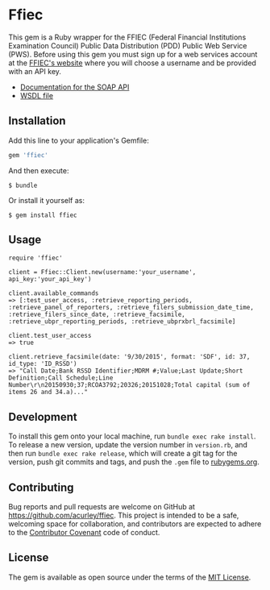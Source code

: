 # Ffiec

This gem is a Ruby wrapper for the FFIEC (Federal Financial Institutions Examination Council) Public Data Distribution (PDD) Public Web Service (PWS). Before using this gem you must sign up for a web services account at the [FFIEC's website](https://cdr.ffiec.gov/public/PWS/CreateAccount.aspx) where you will choose a username and be provided with an API key.

* [Documentation for the SOAP API](https://cdr.ffiec.gov/Public/PWS/WebServices/RetrievalService.asmx)
* [WSDL file](https://cdr.ffiec.gov/Public/PWS/WebServices/RetrievalService.asmx?WSDL)

## Installation

Add this line to your application's Gemfile:

```ruby
gem 'ffiec'
```

And then execute:

    $ bundle

Or install it yourself as:

    $ gem install ffiec

## Usage
```
require 'ffiec'

client = Ffiec::Client.new(username:'your_username', api_key:'your_api_key')

client.available_commands
=> [:test_user_access, :retrieve_reporting_periods, :retrieve_panel_of_reporters, :retrieve_filers_submission_date_time, :retrieve_filers_since_date, :retrieve_facsimile, :retrieve_ubpr_reporting_periods, :retrieve_ubprxbrl_facsimile]

client.test_user_access
=> true

client.retrieve_facsimile(date: '9/30/2015', format: 'SDF', id: 37, id_type: 'ID_RSSD')
=> "Call Date;Bank RSSD Identifier;MDRM #;Value;Last Update;Short Definition;Call Schedule;Line Number\r\n20150930;37;RCOA3792;20326;20151028;Total capital (sum of items 26 and 34.a)..."
```

## Development
To install this gem onto your local machine, run `bundle exec rake install`. To release a new version, update the version number in `version.rb`, and then run `bundle exec rake release`, which will create a git tag for the version, push git commits and tags, and push the `.gem` file to [rubygems.org](https://rubygems.org).

## Contributing
Bug reports and pull requests are welcome on GitHub at https://github.com/acurley/ffiec. This project is intended to be a safe, welcoming space for collaboration, and contributors are expected to adhere to the [Contributor Covenant](contributor-covenant.org) code of conduct.

## License
The gem is available as open source under the terms of the [MIT License](http://opensource.org/licenses/MIT).
